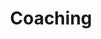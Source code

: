 ---
layout: coaching
show: true
order: '3'
title: Coaching
image: /images/coaching/coaching-banner.jpg
header: Coaching
header-link: Se hvad vi tilbyder ⟶
header-link-url: '#content-section'
breadcrumb: true
description: Samtaler er en effektiv måde at finde nye veje at gå. Et coachingforløb hos CCC skærper dit fokus på personlig udvikling, forebyggelse af stress, styrkelse af balancen mellem arbejdsliv og privatliv og gør dig i stand til at håndtere de udfordringer, der er og måtte komme.<br><br>Hos CCC er du altid er sikker på at møde en faglig og teoretisk dybt og bredt funderet coach med mange års erfaring med professionelle samtaler og som minimum en Master i Business Coaching. Da relationen er af afgørende betydning for effekten af coaching, gør vi en dyd ud af at finde den helt rigtige coach til dig og din situation.
signup: Coaching samtaler
---